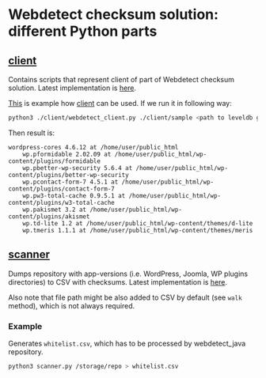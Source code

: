 # Webdetect checksum solution: different Python parts
## [client](client) 
Contains scripts that represent client of part of Webdetect checksum solution.
Latest implementation is [here](client/webdetect.py).

[This](client/webdetect_client.py) is example how [client](client/webdetect.py) can be used.
If we run it in following way:
```sh
python3 ./client/webdetect_client.py ./client/sample <path to leveldb generated by webdetect_server>
```
Then result is:
```
wordpress-cores 4.6.12 at /home/user/public_html
	wp.pformidable 2.02.09 at /home/user/public_html/wp-content/plugins/formidable
	wp.pbetter-wp-security 5.6.4 at /home/user/public_html/wp-content/plugins/better-wp-security
	wp.pcontact-form-7 4.5.1 at /home/user/public_html/wp-content/plugins/contact-form-7
	wp.pw3-total-cache 0.9.5.1 at /home/user/public_html/wp-content/plugins/w3-total-cache
	wp.pakismet 3.2 at /home/user/public_html/wp-content/plugins/akismet
	wp.td-lite 1.2 at /home/user/public_html/wp-content/themes/d-lite
	wp.tmeris 1.1.1 at /home/user/public_html/wp-content/themes/meris
```

## [scanner](scanner)
Dumps repository with app-versions (i.e. WordPress, Joomla, WP plugins directories) to CSV with checksums.
Latest implementation is [here](scanner/scanner.py).

Also note that file path might be also added to CSV by default (see `walk` method), which is not always required.

### Example
Generates `whitelist.csv`, which has to be processed by webdetect_java repository.

```sh
python3 scanner.py /storage/repo > whitelist.csv
```
